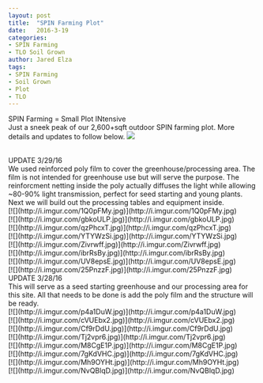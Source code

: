 ```yaml
---
layout: post
title:  "SPIN Farming Plot"
date:   2016-3-19
categories:
- SPIN Farming
- TLO Soil Grown
author: Jared Elza
tags: 
- SPIN Farming
- Soil Grown
- Plot
- TLO
---
```


SPIN Farming = Small Plot INtensive
<br>
Just a sneek peak of our 2,600+sqft outdoor SPIN farming plot. More details and updates to follow below.
[![](http://i.imgur.com/3p2DN6n.jpg)](http://i.imgur.com/3p2DN6n.jpg)

<br>
UPDATE 3/29/16 
<br>
We used reinforced poly film to cover the greenhouse/processing area. The film is not intended for greenhouse use but will serve the purpose. The reinforcment netting inside the poly actually diffuses the light while allowing ~80-90% light transmission, perfect for seed starting and young plants. Next we will build out the processing tables and equipment inside.
<br>
[![](http://i.imgur.com/1Q0pFMy.jpg)](http://i.imgur.com/1Q0pFMy.jpg)
<br>
[![](http://i.imgur.com/gbkoULP.jpg)](http://i.imgur.com/gbkoULP.jpg)
<br>
[![](http://i.imgur.com/qzPhcxT.jpg)](http://i.imgur.com/qzPhcxT.jpg)
<br>
[![](http://i.imgur.com/YTYWzSi.jpg)](http://i.imgur.com/YTYWzSi.jpg)
<br>
[![](http://i.imgur.com/Zivrwff.jpg)](http://i.imgur.com/Zivrwff.jpg)
<br>
[![](http://i.imgur.com/ibrRsBy.jpg)](http://i.imgur.com/ibrRsBy.jpg)
<br>
[![](http://i.imgur.com/UV8epsE.jpg)](http://i.imgur.com/UV8epsE.jpg)
<br>
[![](http://i.imgur.com/25PnzzF.jpg)](http://i.imgur.com/25PnzzF.jpg)

<br>
UPDATE 3/28/16
<br>
This will serve as a seed starting greenhouse and our processing area for this site. All that needs to be done is add the poly film and the structure will be ready. 
<br>
[![](http://i.imgur.com/p4a1DuW.jpg)](http://i.imgur.com/p4a1DuW.jpg)
<br>
[![](http://i.imgur.com/cVUEbx2.jpg)](http://i.imgur.com/cVUEbx2.jpg)
<br>
[![](http://i.imgur.com/Cf9rDdU.jpg)](http://i.imgur.com/Cf9rDdU.jpg)
<br>
[![](http://i.imgur.com/Tj2vpr6.jpg)](http://i.imgur.com/Tj2vpr6.jpg)
<br>
[![](http://i.imgur.com/M8CgE1P.jpg)](http://i.imgur.com/M8CgE1P.jpg)
<br>
[![](http://i.imgur.com/7gKdVHC.jpg)](http://i.imgur.com/7gKdVHC.jpg)
<br>
[![](http://i.imgur.com/Mh9OYHt.jpg)](http://i.imgur.com/Mh9OYHt.jpg)
<br>
[![](http://i.imgur.com/NvQBlqD.jpg)](http://i.imgur.com/NvQBlqD.jpg)
<br>



